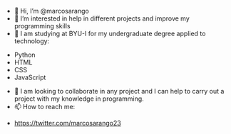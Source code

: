- 👋 Hi, I’m @marcosarango
- 👀 I’m interested in help in different projects and improve my programming skills
- 🌱 I am studying at BYU-I for my undergraduate degree applied to technology:
* Python
* HTML
* CSS
* JavaScript
- 💞️ I am looking to collaborate in any project and I can help to carry out a project with my knowledge in programming.
- 📫 How to reach me:
* https://twitter.com/marcosarango23
<!---
marcosarango/marcosarango is a ✨ special ✨ repository because its `README.md` (this file) appears on your GitHub profile.
You can click the Preview link to take a look at your changes.
--->
